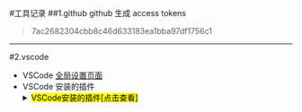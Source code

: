 #工具记录
##1.github
github 生成  access tokens
>7ac2682304cbb8c46d633183ea1bba97df1756c1
---
#2.vscode

+ VSCode  [全局设置页面](vscode.setting.json)
+ VSCode 安装的插件
    <details>
        <summary><mark><font>VSCode安装的插件[点击查看]</font></mark></summary>
        <image src="static/images/VScodePlugs1.png"/>
        <image src="static/images/VScodePlugs2.png"/>
        <image src="static/images/VScodePlugs3.png"/>
        <image src="static/images/VScodePlugs4.png"/>
    </details>





